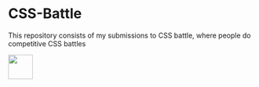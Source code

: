 # CSS-Battle
This repository consists of my submissions to CSS battle, where people do competitive CSS battles

<img src="https://cssbattle.dev/targets/1.png" height="50px" width="50px">